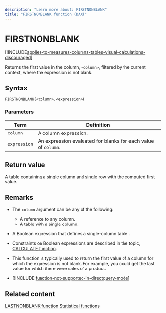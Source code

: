```yaml
---
description: "Learn more about: FIRSTNONBLANK"
title: "FIRSTNONBLANK function (DAX)"
---
```

# FIRSTNONBLANK

[!INCLUDE[applies-to-measures-columns-tables-visual-calculations-discouraged](includes/applies-to-measures-columns-tables-visual-calculations-discouraged.md)]

Returns the first value in the column, `<column>`, filtered by the current context, where the expression is not blank.

## Syntax

```dax
FIRSTNONBLANK(<column>,<expression>)
```

### Parameters

|Term|Definition|
|--------|--------------|
|`column`|A column expression.|
|`expression`|An expression evaluated for blanks for each value of `column`.|

## Return value

A table containing a single column and single row with the computed first value.

## Remarks

- The `column` argument can be any of the following:
  - A reference to any column.
  - A table with a single column.

- A Boolean expression that defines a single-column table .

- Constraints on Boolean expressions are described in the topic, [CALCULATE function](calculate-function-dax.md).

- This function is typically used to return the first value of a column for which the expression is not blank. For example, you could get the last value for which there were sales of a product.

- [!INCLUDE [function-not-supported-in-directquery-mode](includes/function-not-supported-in-directquery-mode.md)]

## Related content

[LASTNONBLANK function](lastnonblank-function-dax.md)
[Statistical functions](statistical-functions-dax.md)

